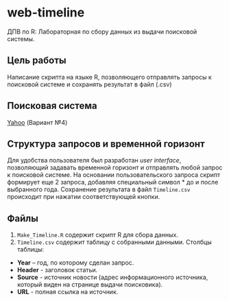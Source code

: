# web-timeline  
ДПВ по R: Лабораторная по сбору данных из выдачи поисковой системы.  
  
## Цель работы  
Написание скрипта на языке R, позволяющего отправлять запросы к поисковой системе и сохранять результат в файл (.csv)
  
## Поисковая система  
[Yahoo](search.yahoo.com) (Вариант №4)
  
## Структура запросов и временной горизонт  
Для удобства пользователя был разработан _user interface_, позволяющий задавать временной горизонт и отправлять любой запрос к поисковой системе.
На основании пользовательского запроса скрипт формирует еще 2 запроса, добавляя специальный символ * до и после выбранного года.
Сохранение результата в файл ```Timeline.csv``` происходит при нажатии соответствующей кнопки.
  
## Файлы    
 1. ```Make_Timeline.R``` содержит скрипт R для сбора данных.  
 2. ```Timeline.csv``` содержит таблицу с собранными данными. Столбцы таблицы:  
  * **Year** – год, по которому сделан запрос.  
  * **Header** - заголовок статьи.  
  * **Source** - источник новости (адрес информационного источника, который виден на странице выдачи поисковика).  
  * **URL** - полная ссылка на источник.  